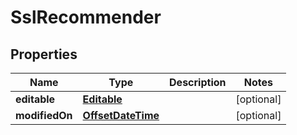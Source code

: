 # SslRecommender

## Properties
Name | Type | Description | Notes
------------ | ------------- | ------------- | -------------
**editable** | [**Editable**](Editable.md) |  |  [optional]
**modifiedOn** | [**OffsetDateTime**](OffsetDateTime.md) |  |  [optional]
